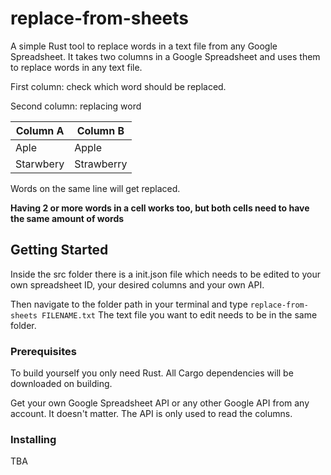 # replace-from-sheets
A simple Rust tool to replace words in a text file from any Google Spreadsheet.
It takes two columns in a Google Spreadsheet and uses them to replace words in any text file.

First column: check which word should be replaced.

Second column: replacing word

| Column A  | Column B |
| ------------- | ------------- |
| Aple  | Apple  |
| Starwbery  | Strawberry  |

Words on the same line will get replaced.

**Having 2 or more words in a cell works too, but both cells need to have the same amount of words**

## Getting Started

Inside the src folder there is a init.json file which needs to be edited to your own spreadsheet ID, your desired columns and your own API.

Then navigate to the folder path in your terminal and type ```replace-from-sheets FILENAME.txt```
The text file you want to edit needs to be in the same folder.

### Prerequisites

To build yourself you only need Rust. All Cargo dependencies will be downloaded on building.

Get your own Google Spreadsheet API or any other Google API from any account. It doesn't matter. The API is only used to read the columns.

### Installing

TBA
